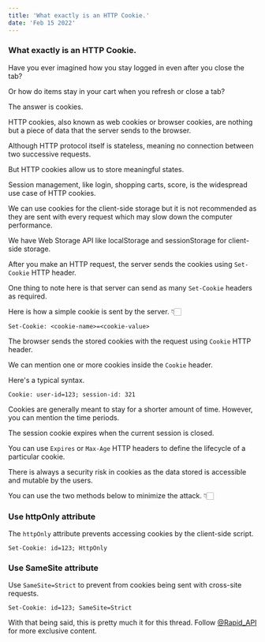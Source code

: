 ```yaml
---
title: 'What exactly is an HTTP Cookie.'
date: 'Feb 15 2022'
---
```


### What exactly is an HTTP Cookie.

Have you ever imagined how you stay logged in even after you close the tab?

Or how do items stay in your cart when you refresh or close a tab?

The answer is cookies.

HTTP cookies, also known as web cookies or browser cookies, are nothing but a piece of data that the server sends to the browser.

Although HTTP protocol itself is stateless, meaning no connection between two successive requests.

But HTTP cookies allow us to store meaningful states.

Session management, like login, shopping carts, score, is the widespread use case of HTTP cookies.

We can use cookies for the client-side storage but it is not recommended as they are sent with every request which may slow down the computer performance.

We have Web Storage API like localStorage and sessionStorage for client-side storage.

After you make an HTTP request, the server sends the cookies using `Set-Cookie` HTTP header.

One thing to note here is that server can send as many `Set-Cookie` headers as required.

Here is how a simple cookie is sent by the server. 👇🏻

```
Set-Cookie: <cookie-name>=<cookie-value>
```

The browser sends the stored cookies with the request using `Cookie` HTTP header.

We can mention one or more cookies inside the `Cookie` header.

Here's a typical syntax.

```
Cookie: user-id=123; session-id: 321
```

Cookies are generally meant to stay for a shorter amount of time. However, you can mention the time periods.

The session cookie expires when the current session is closed.

You can use `Expires` or `Max-Age` HTTP headers to define the lifecycle of a particular cookie.

There is always a security risk in cookies as the data stored is accessible and mutable by the users.

You can use the two methods below to minimize the attack. 👇🏻

### Use httpOnly attribute

The `httpOnly` attribute prevents accessing cookies by the client-side script.

```
Set-Cookie: id=123; HttpOnly
```

### Use SameSite attribute

Use `SameSite=Strict` to prevent from cookies being sent with cross-site requests.

```
Set-Cookie: id=123; SameSite=Strict
```

With that being said, this is pretty much it for this thread. Follow [@Rapid_API](https://RapidAPI.com/hub) for more exclusive content.
